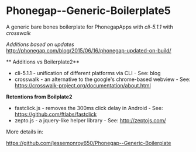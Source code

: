 # Phonegap--Generic-Boilerplate5
A generic bare bones boilerplate for PhonegapApps with *cli-5.1.1* with *crosswalk*

*Additions based on updates*
http://phonegap.com/blog/2015/06/16/phonegap-updated-on-build/

** Additions vs Boilerplate2**

* cli-5.1.1 - unification of different platforms via CLI - See: blog
* crosswalk - an alternative to the google's chrome-based webview - See: https://crosswalk-project.org/documentation/about.html

**Retentions from Boilplate2**

* fastclick.js - removes the 300ms click delay in Android - See: https://github.com/ftlabs/fastclick
* zepto.js - a jquery-like helper library - See: http://zeptojs.com/

More details in:

https://github.com/jessemonroy650/Phonegap--Generic-Boilerplate

